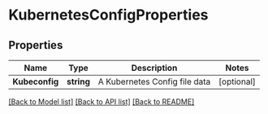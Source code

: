 # KubernetesConfigProperties

## Properties

Name | Type | Description | Notes
------------ | ------------- | ------------- | -------------
**Kubeconfig** | **string** | A Kubernetes Config file data | [optional] 

[[Back to Model list]](../README.md#documentation-for-models) [[Back to API list]](../README.md#documentation-for-api-endpoints) [[Back to README]](../README.md)



